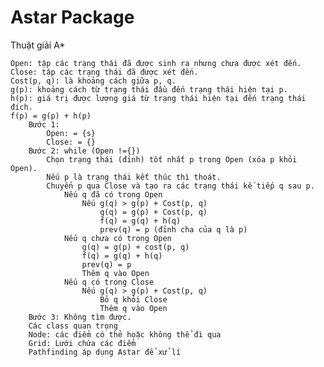 # Astar Package
Thuật giải A*

    Open: tập các trạng thái đã được sinh ra nhưng chưa được xét đến.
    Close: tập các trạng thái đã được xét đến.
    Cost(p, q): là khoảng cách giữa p, q.
    g(p): khoảng cách từ trạng thái đầu đến trạng thái hiện tại p.
    h(p): giá trị được lượng giá từ trạng thái hiện tại đến trạng thái đích.
    f(p) = g(p) + h(p)
        Bước 1:
            Open: = {s}
            Close: = {}
        Bước 2: while (Open !={})
            Chọn trạng thái (đỉnh) tốt nhất p trong Open (xóa p khỏi Open).
            Nếu p là trạng thái kết thúc thì thoát.
            Chuyển p qua Close và tạo ra các trạng thái kế tiếp q sau p.
                Nếu q đã có trong Open
                    Nếu g(q) > g(p) + Cost(p, q)
                        g(q) = g(p) + Cost(p, q)
                        f(q) = g(q) + h(q)
                        prev(q) = p (đỉnh cha của q là p)
                Nếu q chưa có trong Open
                    g(q) = g(p) + cost(p, q)
                    f(q) = g(q) + h(q)
                    prev(q) = p
                    Thêm q vào Open
                Nếu q có trong Close
                    Nếu g(q) > g(p) + Cost(p, q)
                        Bỏ q khỏi Close
                        Thêm q vào Open
        Bước 3: Không tìm được.
        Các class quan trọng
        Node: các điểm có thẻ hoặc không thể đi qua
        Grid: Lưới chứa các điểm
        Pathfinding áp dụng Astar để xử lí


